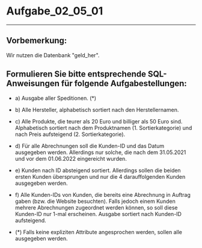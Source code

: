 # Aufgabe_02_05_01

---

## Vorbemerkung:

Wir nutzen die Datenbank "geld_her".

## Formulieren Sie bitte entsprechende SQL-Anweisungen für folgende Aufgabestellungen: 

- a)	Ausgabe aller Speditionen. (*) 
- b)	Alle Hersteller, alphabetisch sortiert nach den Herstellernamen.
- c)	Alle Produkte, die teurer als 20 Euro und billiger als 50 Euro sind. Alphabetisch sortiert nach dem Produktnamen (1. Sortierkategorie) und nach Preis aufsteigend (2. Sortierkategorie).  
- d)	Für alle Abrechnungen soll die Kunden-ID und das Datum ausgegeben werden. Allerdings nur solche, die nach dem 31.05.2021 und vor dem 01.06.2022 eingereicht wurden.
- e)	Kunden nach ID absteigend sortiert. Allerdings sollen die beiden ersten Kunden übersprungen und nur die 4 darauffolgenden Kunden ausgegeben werden.
- f)	Alle Kunden-IDs von Kunden, die bereits eine Abrechnung in Auftrag gaben (bzw. die Website besuchten). Falls jedoch einem Kunden mehrere Abrechnungen zugeordnet werden können, so soll diese Kunden-ID nur 1-mal erscheinen. Ausgabe sortiert nach Kunden-ID aufsteigend.

- (*) Falls keine expliziten Attribute angesprochen werden, sollen alle ausgegeben werden.
